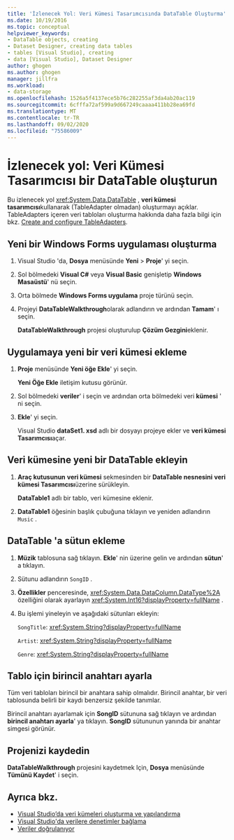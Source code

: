 ```yaml
---
title: 'İzlenecek Yol: Veri Kümesi Tasarımcısında DataTable Oluşturma'
ms.date: 10/19/2016
ms.topic: conceptual
helpviewer_keywords:
- DataTable objects, creating
- Dataset Designer, creating data tables
- tables [Visual Studio], creating
- data [Visual Studio], Dataset Designer
author: ghogen
ms.author: ghogen
manager: jillfra
ms.workload:
- data-storage
ms.openlocfilehash: 1526a5f4137ece5b76c282255af3da4ab20ac119
ms.sourcegitcommit: 6cfffa72af599a9d667249caaaa411bb28ea69fd
ms.translationtype: MT
ms.contentlocale: tr-TR
ms.lasthandoff: 09/02/2020
ms.locfileid: "75586009"
---
```

# <a name="walkthrough-create-a-datatable-in-the-dataset-designer"></a>İzlenecek yol: Veri Kümesi Tasarımcısı bir DataTable oluşturun

Bu izlenecek yol <xref:System.Data.DataTable> , **veri kümesi tasarımcısı**kullanarak (TableAdapter olmadan) oluşturmayı açıklar. TableAdapters içeren veri tabloları oluşturma hakkında daha fazla bilgi için bkz. [Create and configure TableAdapters](../data-tools/create-and-configure-tableadapters.md).

## <a name="create-a-new-windows-forms-application"></a>Yeni bir Windows Forms uygulaması oluşturma

1. Visual Studio 'da, **Dosya** menüsünde **Yeni**  >  **Proje**' yi seçin.

2. Sol bölmedeki **Visual C#** veya **Visual Basic** genişletip **Windows Masaüstü**' nü seçin.

3. Orta bölmede **Windows Forms uygulama** proje türünü seçin.

4. Projeyi **DataTableWalkthrough**olarak adlandırın ve ardından **Tamam**' ı seçin.

     **DataTableWalkthrough** projesi oluşturulup **Çözüm Gezgini**eklenir.

## <a name="add-a-new-dataset-to-the-application"></a>Uygulamaya yeni bir veri kümesi ekleme

1. **Proje** menüsünde **Yeni öğe Ekle**' yi seçin.

     **Yeni Öğe Ekle** iletişim kutusu görünür.

2. Sol bölmedeki **veriler**' i seçin ve ardından orta bölmedeki veri **kümesi** ' ni seçin.

3. **Ekle**' yi seçin.

     Visual Studio **dataSet1. xsd** adlı bir dosyayı projeye ekler ve **veri kümesi Tasarımcısı**açar.

## <a name="add-a-new-datatable-to-the-dataset"></a>Veri kümesine yeni bir DataTable ekleyin

1. **Araç kutusunun** **veri kümesi** sekmesinden bir **DataTable nesnesini** **veri kümesi Tasarımcısı**üzerine sürükleyin.

     **DataTable1** adlı bir tablo, veri kümesine eklenir.

2. **DataTable1** öğesinin başlık çubuğuna tıklayın ve yeniden adlandırın `Music` .

## <a name="add-columns-to-the-datatable"></a>DataTable 'a sütun ekleme

1. **Müzik** tablosuna sağ tıklayın. **Ekle**' nin üzerine gelin ve ardından **sütun**' a tıklayın.

2. Sütunu adlandırın `SongID` .

3. **Özellikler** penceresinde, <xref:System.Data.DataColumn.DataType%2A> özelliğini olarak ayarlayın <xref:System.Int16?displayProperty=fullName> .

4. Bu işlemi yineleyin ve aşağıdaki sütunları ekleyin:

     `SongTitle`: <xref:System.String?displayProperty=fullName>

     `Artist`: <xref:System.String?displayProperty=fullName>

     `Genre`: <xref:System.String?displayProperty=fullName>

## <a name="set-the-primary-key-for-the-table"></a>Tablo için birincil anahtarı ayarla

Tüm veri tabloları birincil bir anahtara sahip olmalıdır. Birincil anahtar, bir veri tablosunda belirli bir kaydı benzersiz şekilde tanımlar.

Birincil anahtarı ayarlamak için **SongID** sütununa sağ tıklayın ve ardından **birincil anahtarı ayarla**' ya tıklayın. **SongID** sütununun yanında bir anahtar simgesi görünür.

## <a name="save-your-project"></a>Projenizi kaydedin

**DataTableWalkthrough** projesini kaydetmek Için, **Dosya** menüsünde **Tümünü Kaydet**' i seçin.

## <a name="see-also"></a>Ayrıca bkz.

- [Visual Studio’da veri kümeleri oluşturma ve yapılandırma](../data-tools/create-and-configure-datasets-in-visual-studio.md)
- [Visual Studio'da verilere denetimler bağlama](../data-tools/bind-controls-to-data-in-visual-studio.md)
- [Veriler doğrulanıyor](../data-tools/validate-data-in-datasets.md)

